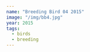 ```yaml
---
name: "Breeding Bird 04 2015"
image: "/img/bb4.jpg"
year: 2015
tags:
  - birds
  - breeding
---
```

